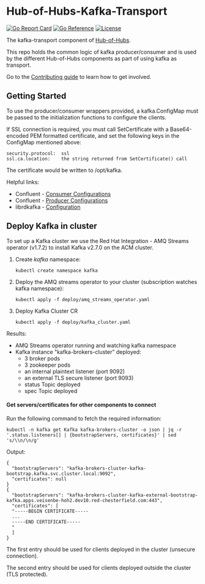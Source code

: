 [comment]: # ( Copyright Contributors to the Open Cluster Management project )

# Hub-of-Hubs-Kafka-Transport

[![Go Report Card](https://goreportcard.com/badge/github.com/open-cluster-management/hub-of-hubs-kafka-transport)](https://goreportcard.com/report/github.com/open-cluster-management/hub-of-hubs-kafka-transport)
[![Go Reference](https://pkg.go.dev/badge/github.com/open-cluster-management/hub-of-hubs-kafka-transport.svg)](https://pkg.go.dev/github.com/open-cluster-management/hub-of-hubs-kafka-transport)
[![License](https://img.shields.io/github/license/open-cluster-management/hub-of-hubs-kafka-transport)](/LICENSE)

The kafka-transport component of [Hub-of-Hubs](https://github.com/open-cluster-management/hub-of-hubs).

This repo holds the common logic of kafka producer/consumer and is used by the different Hub-of-Hubs components as part 
of using kafka as transport.

Go to the [Contributing guide](CONTRIBUTING.md) to learn how to get involved.

## Getting Started

To use the producer/consumer wrappers provided, a kafka.ConfigMap must be passed to the initialization 
functions to configure the clients.

If SSL connection is required, you must call SetCertificate with a Base64-encoded PEM formatted certificate, 
and set the following keys in the ConfigMap mentioned above:
```
security.protocol:  ssl
ssl.ca.location:    the string returned from SetCertificate() call
```
The certificate would be written to /opt/kafka.

Helpful links:
* Confluent - [Consumer Configurations](https://docs.confluent.io/platform/current/installation/configuration/consumer-configs.html)
* Confluent - [Producer Configurations](https://docs.confluent.io/platform/current/installation/configuration/producer-configs.html)
* librdkafka - [Configuration](https://github.com/edenhill/librdkafka/blob/master/CONFIGURATION.md)

## Deploy Kafka in cluster

To set up a Kafka cluster we use the Red Hat Integration - AMQ Streams operator (v1.7.2) to install Kafka v2.7.0
on the ACM cluster.

1.  Create *kafka* namespace:
    ```
    kubectl create namespace kafka
    ```

1.  Deploy the AMQ streams operator to your cluster (subscription watches kafka namespace):
    ```
    kubectl apply -f deploy/amq_streams_operator.yaml
    ```

1.  Deploy Kafka Cluster CR
    ```
    kubectl apply -f deploy/kafka_cluster.yaml
    ```
    
Results:
* AMQ Streams operator running and watching kafka namespace
* Kafka instance "kafka-brokers-cluster" deployed:
  * 3 broker pods
  * 3 zookeeper pods
  * an internal plaintext listener (port 9092)
  * an external TLS secure listener (port 9093)
  * status Topic deployed
  * spec Topic deployed
  
#### Get servers/certificates for other components to connect
Run the following command to fetch the required information:
```
kubectl -n kafka get Kafka kafka-brokers-cluster -o json | jq -r '.status.listeners[] | {bootstrapServers, certificates}' | sed 's/\\n/\n/g'
```
Output:
```
{
  "bootstrapServers": "kafka-brokers-cluster-kafka-bootstrap.kafka.svc.cluster.local:9092",
  "certificates": null
}
{
  "bootstrapServers": "kafka-brokers-cluster-kafka-external-bootstrap-kafka.apps.veisenbe-hoh2.dev10.red-chesterfield.com:443",
  "certificates": [
  "-----BEGIN CERTIFICATE-----
  ...
  -----END CERTIFICATE-----
  "
  ]
}
```
  
The first entry should be used for clients deployed in the cluster (unsecure connection).

The second entry should be used for clients deployed outside the cluster (TLS protected).
